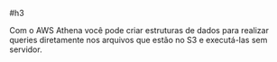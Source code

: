 #h3 

Com o AWS Athena você pode criar estruturas de dados para realizar queries diretamente nos arquivos que estão no S3 e executá-las sem servidor.